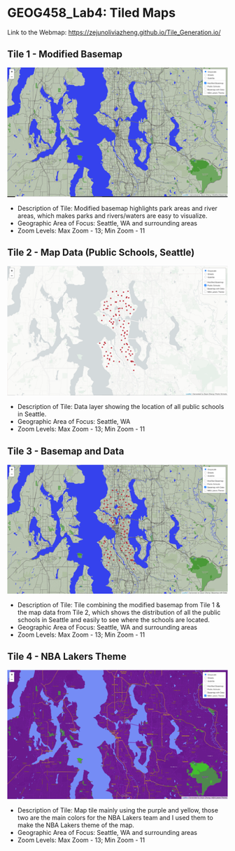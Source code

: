 # GEOG458_Lab4: Tiled Maps

Link to the Webmap: https://zejunoliviazheng.github.io/Tile_Generation.io/

## Tile 1 - Modified Basemap
![Map Image](img/tile1.png)

- Description of Tile: Modified basemap highlights park areas and river areas, which makes parks and rivers/waters are easy to visualize.
- Geographic Area of Focus: Seattle, WA and surrounding areas 
- Zoom Levels: Max Zoom - 13; Min Zoom - 11

## Tile 2 - Map Data (Public Schools, Seattle)
![Map Image](img/tile2.png)

- Description of Tile: Data layer showing the location of all public schools in Seattle. 
- Geographic Area of Focus: Seattle, WA
- Zoom Levels: Max Zoom - 13; Min Zoom - 11

## Tile 3 - Basemap and Data 
![Map Image](img/tile3.png)

- Description of Tile: Tile combining the modified basemap from Tile 1 & the map data from Tile 2, which shows the distribution of all the public schools in Seattle and easily to see where the schools are located. 
- Geographic Area of Focus: Seattle, WA and surrounding areas
- Zoom Levels: Max Zoom - 13; Min Zoom - 11

## Tile 4 - NBA Lakers Theme
![Map Image](img/tile4.png)

- Description of Tile: Map tile mainly using the purple and yellow, those two are the main colors for the NBA Lakers team and I used them to make the NBA Lakers theme of the map. 
- Geographic Area of Focus: Seattle, WA and surrounding areas
- Zoom Levels: Max Zoom - 13; Min Zoom - 11
